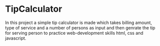 # TipCalculator
In this project a simple tip calculator is made which takes billing amount, type of service and a number of persons as input and then genrate the tip for serving person to practice web-development skills html, css and javascript.
